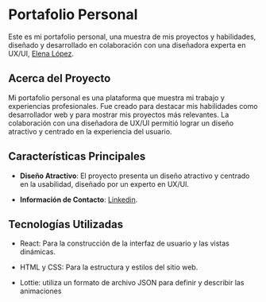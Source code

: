 # Portafolio Personal

Este es mi portafolio personal, una muestra de mis proyectos y habilidades, diseñado y desarrollado en colaboración con una diseñadora experta en UX/UI, <a target="_blank" href="https://www.linkedin.com/in/elenalopezuxui/">Elena López</a>.

## Acerca del Proyecto

Mi portafolio personal es una plataforma que muestra mi trabajo y experiencias profesionales. Fue creado para destacar mis habilidades como desarrollador web y para mostrar mis proyectos más relevantes. La colaboración con una diseñadora de UX/UI permitió lograr un diseño atractivo y centrado en la experiencia del usuario.

## Características Principales

- **Diseño Atractivo**: El proyecto presenta un diseño atractivo y centrado en la usabilidad, diseñado por un experto en UX/UI.

- **Información de Contacto**: <a target="_blank" href="https://www.linkedin.com/in/jonaygc/">Linkedin</a>.

## Tecnologías Utilizadas

- React: Para la construcción de la interfaz de usuario y las vistas dinámicas.

- HTML y CSS: Para la estructura y estilos del sitio web.

- Lottie:  utiliza un formato de archivo JSON para definir y describir las animaciones